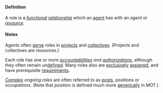 #### Definition

A role is a *[functional](https://github.com/gcassel/Modular-Organization-Terminology/blob/master/terms/function.md) [relationship](https://github.com/gcassel/Modular-Organization-Terminology/blob/master/terms/relate.md)* which an [agent](https://github.com/gcassel/Modular-Organization-Terminology/blob/master/terms/agent.md) has with an *agent or [resource](https://github.com/gcassel/Modular-Organization-Terminology/blob/master/terms/resource.md)*.

#### Notes

Agents often [serve](https://github.com/gcassel/Modular-Organization-Terminology/blob/master/terms/serve.md) roles in [projects](https://github.com/gcassel/Modular-Organization-Terminology/blob/master/terms/project.md) and [collectives](https://github.com/gcassel/Modular-Organization-Terminology/blob/master/terms/collective.md).  (Projects and collectives are resources.)

Each role has one or more *[accountabilities](https://github.com/gcassel/Modular-Organization-Terminology/blob/master/terms/accountability.md) and [authorizations](https://github.com/gcassel/Modular-Organization-Terminology/blob/master/terms/authorize.md)*, although they often remain un[defined](https://github.com/gcassel/Modular-Organization-Terminology/blob/master/terms/define.md).  Many roles also are [exclusively](https://github.com/gcassel/Modular-Organization-Terminology/blob/master/terms/exclude.md) [assigned](https://github.com/gcassel/Modular-Organization-Terminology/blob/master/terms/assign.md), and have prerequisite [requirements](https://github.com/gcassel/Modular-Organization-Terminology/blob/master/terms/require.md).

*[Complex](https://github.com/gcassel/Modular-Organization-Terminology/blob/master/terms/complex.md) ongoing roles* are often referred to as [posts](https://github.com/gcassel/Modular-Organization-Terminology/blob/master/terms/post.md), positions  or *occupations*.   (Note that *position* is defined much more [generically](https://github.com/gcassel/Modular-Organization-Terminology/blob/master/terms/generic.md) in MOT.)
